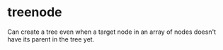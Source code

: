 # treenode
Can create a tree even when a target node in an array of nodes doesn't have its parent in the tree yet.
